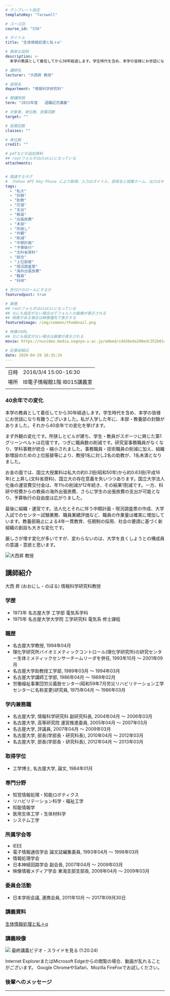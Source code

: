 ```yaml
---
# テンプレート指定
templateKey: "farewell"

# コースID
course_id: "536"

# タイトル
title: "生体情報処理と私＋α"

# 簡単な説明
description: >-
  本学の教員として着任してから30年経過します。学生時代を含め、本学の皆様にお世話になり有難うございました。私が入学した年に、本部・教養部の封鎖がありました。それから40余年での変化を挙げます。まず外観の変化です。所狭しとビルが建ち、学生・教員がスポーツに興じた第1グリーンベルトは花壇です。つぎに職員数の削減です。研究室事務職員がなくなり、学科事務が統合・縮小されました。事務職員・技術職員の ....

# 講師名
lecturer: "大西昇 教授"

# 部局名
department: "情報科学研究科"

# 開講時限
term: "2015年度	退職記念講義"

# 対象者、単位数、授業回数
target: ""

# 授業回数
classes: ""

# 単位数
credit: ""

# pdfなどの追加資料
## rootフォルダはstaticになっている
attachments:


# 関連するタグ
# （Yahoo API Key-Phase により取得。入力はタイトル、部局名と授業ホーム、出力はキーフレーズ（tags））
tags:
  - "私大"
  - "封鎖"
  - "助教"
  - "花壇"
  - "支出"
  - "教員"
  - "出張旅費"
  - "本部"
  - "所狭し"
  - "外観"
  - "削減"
  - "中期計画"
  - "予算執行"
  - "文科省資料"
  - "統合"
  - "上位振替"
  - "現況調査票"
  - "海外出張旅費"
  - "職員"
  - "科研"

# 色付けのロールにするか
featuredpost: true

# 画像
## rootフォルダはstaticになっている
## なにも指定がない場合はデフォルトの画像が表示される
## 映像がある場合は映像優先で表示する
featuredimage: /img/common/thumbnail.png

# 映像のURL
## なにも指定がない場合は画像が表示される
movie: https://nuvideo.media.nagoya-u.ac.jp/embed/cd420eda200edc352b014b9158d6c6ade21f2570

# 記事投稿日
date: 2020-04-29 16:35:24
---
```


|   |   |
|---|---|
| 日時 | 2016/3/4  15:00-16:30 |
| 場所 | IB電子情報館1階 IB015講義室 |
|   |   |


### 40余年での変化

本学の教員として着任してから30年経過します。学生時代を含め、本学の皆様にお世話になり有難うございました。私が入学した年に、本部・教養部の封鎖がありました。それから40余年での変化を挙げます。

まず外観の変化です。所狭しとビルが建ち、学生・教員がスポーツに興じた第1グリーンベルトは花壇です。つぎに職員数の削減です。研究室事務職員がなくなり、学科事務が統合・縮小されました。事務職員・技術職員の削減に加え、組織新増設のための上位振替等により、教授1名に対し2名の助教が、1名未満となりました。

お金の面では、国立大授業料は私大の約0.2倍(昭和50年)から約0.63倍(平成16年)と上昇し(文科省資料)、国立大の存在意義を失いつつあります。国立大学法人化後の運営費交付金は、年1％の削減が12年続き、その結果1割減です。一方、科研や校費からの教員の海外出張旅費、さらに学生の出張旅費の支出が可能となり、予算執行の自由度は広がりました。

最後に組織・運営です。法人化とそれに伴う中期計画・現況調査票の作成、大学入試でのセンター試験業務、職員業績評価など、職員の作業量は確実に増加しています。教養部廃止による4年一貫教育、任期制の採用、社会の要請に基づく新組織の創設も大きな変化です。

厳しさが増す変化が多いですが、変わらないのは、大学を良くしようとの構成員の意識・意欲と思います。


![大西昇 教授](https://ocw.nagoya-u.jp/files/536/100001759.jpg) 

## 講師紹介

大西 昇 (おおにし・のぼる) 情報科学研究科教授

### 学歴

* 1973年 名古屋大学 工学部 電気系学科
* 1975年 名古屋大学大学院 工学研究科 電気系 修士課程


### 職歴

* 名古屋大学教授, 1994年04月
* 理化学研究所バイオミメティックコントロール(理化学研究所)の研究センター生体ミメティックセンサーチームリーダを併任, 1993年10月 ～ 2001年09月
* 名古屋大学助教授工学部, 1989年03月 ～ 1994年03月
* 名古屋大学講師工学部, 1986年04月 ～ 1989年02月
* 労働福祉事業団労災義肢センター(昭和59年7月労災リハビリテーション工学センターに名称変更)研究員, 1975年04月 ～ 1986年03月


### 学内兼務職

* 名古屋大学, 情報科学研究科 副研究科長, 2004年04月 ～ 2006年03月
* 名古屋大学, 高等研究院 運営推進委員, 2005年04月 ～ 2007年03月
* 名古屋大学, 評議員, 2007年04月 ～ 2009年03月
* 名古屋大学, 部長(学部長・研究科長), 2010年04月 ～ 2012年03月
* 名古屋大学, 部長(学部長・研究科長), 2012年04月 ～ 2013年03月


### 取得学位

* 工学博士, 名古屋大学, 論文, 1984年01月



### 専門分野

* 知覚情報処理・知能ロボティクス
* リハビリテーション科学・福祉工学
* 知能情報学
* 医用生体工学・生体材料学
* システム工学


### 所属学会等

* IEEE
* 電子情報通信学会 論文誌編集委員, 1993年04月 ～ 1998年03月
* 情報処理学会
* 日本神経回路学会 副会長, 2007年04月 ～ 2009年03月
* 映像情報メディア学会 東海支部支部長, 2008年04月 ～ 2009年03月


### 委員会活動

* 日本学術会議, 連携会員, 2011年10月 ～ 2017年09月30日


### 講義資料

[生体情報処理と私＋α](https://ocw.nagoya-u.jp/files/536/Ohnishi-Lecture201603-4.pdf) 

### 講義映像

![](https://ocw.nagoya-u.jp/files/536/thumbnail.jpg) 
最終講義ビデオ・スライドを見る (1:20:24)

Internet ExplorerまたはMicrosoft Edgeからの閲覧の場合、動画が乱れることがございます。
Google ChromeやSafari、Mozilla FireFoxでお試しください。

### 後輩へのメッセージ

<a target="blank" href="https://nuvideo.media.nagoya-u.ac.jp/embed/ead4fee8fec3423c4c9a710aa9bb54885e0f6690" width="640" height="360" frameborder="0" allowfullscreen></iframe>



-----